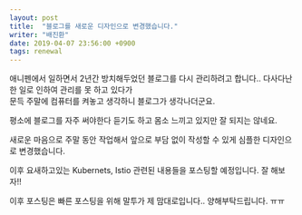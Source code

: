 ```yaml
---
layout: post
title:  "블로그를 새로운 디자인으로 변경했습니다."
writer: "배진환"
date: 2019-04-07 23:56:00 +0900
tags: renewal
---
```

애니펜에서 일하면서 2년간 방치해두었던 블로그를 다시 관리하려고 합니다.. 다사다난한 일로 인하여 관리를 못 하고 있다가  
문득 주말에 컴퓨터를 켜놓고 생각하니 블로그가 생각나더군요.

평소에 블로그를 자주 써야한다 듣기도 하고 몸소 느끼고 있지만 잘 되지는 않네요.

새로운 마음으로 주말 동안 작업해서 앞으로 부담 없이 작성할 수 있게 심플한 디자인으로 변경했습니다.

이후 요새하고있는 Kubernets, Istio 관련된 내용들을 포스팅할 예정입니다. 잘 해보자!!

이후 포스팅은 빠른 포스팅을 위해 말투가 제 맘대로입니다.. 양해부탁드립니다. ㅠㅠ